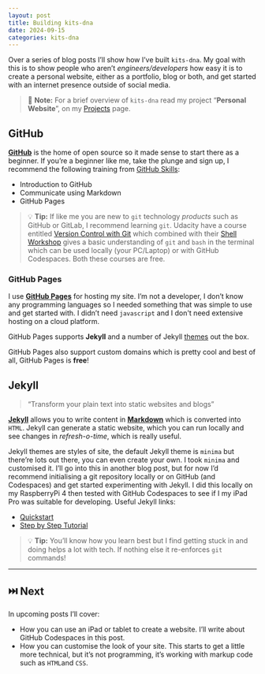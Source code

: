 ```yaml
---
layout: post
title: Building kits-dna
date: 2024-09-15
categories: kits-dna
---
```


Over a series of blog posts I’ll show how I’ve built `kits-dna`. My goal with this is to show people who aren’t *engineers/developers* how easy it is to create a personal website, either as a portfolio, blog or both, and get started with an internet presence outside of social media.

> :memo: **Note:** For a brief overview of `kits-dna` read my project “**Personal Website**”, on my [Projects](/projects/) page.

## GitHub

[**GitHub**](https://github.com/) is the home of open source so it made sense to start there as a beginner. If you’re a beginner like me, take the plunge and sign up, I recommend the following training from [GitHub Skills](https://github.com/skills):

- Introduction to GitHub
- Communicate using Markdown
- GitHub Pages

> :bulb: **Tip:** If like me you are new to `git` technology *products* such as GitHub or GitLab, I recommend learning `git`. Udacity have a course entitled [Version Control with Git](https://www.udacity.com/course/version-control-with-git--ud123) which combined with their [Shell Workshop](https://www.udacity.com/course/shell-workshop--ud206) gives a basic understanding of `git` and `bash` in the terminal which can be used locally (your PC/Laptop) or with GitHub Codespaces. Both these courses are free.

### GitHub Pages

I use [**GitHub Pages**]([https://pages.github.com](https://pages.github.com/)) for hosting my site. I’m not a developer, I don’t know any programming languages so I needed something that was simple to use and get started with. I didn’t need `javascript` and I don't need extensive hosting on a cloud platform.

GitHub Pages supports **Jekyll** and a number of Jekyll [themes](https://pages.github.com/themes/) out the box.

GitHub Pages also support custom domains which is pretty cool and best of all, GitHub Pages is **free**!

## Jekyll

> “Transform your plain text into static websites and blogs”

[**Jekyll**](https://jekyllrb.com/) allows you to write content in [**Markdown**](https://daringfireball.net/projects/markdown/) which is converted into `HTML`. Jekyll can generate a static website, which you can run locally and see changes in *refresh-o-time*, which is really useful.

Jekyll themes are styles of site, the default Jekyll theme is `minima` but there’re lots out there, you can even create your own. I took `minima` and customised it. I’ll go into this in another blog post, but for now I’d recommend initialising a git repository locally or on GitHub (and Codespaces) and get started experimenting with Jekyll. I did this locally on my RaspberryPi 4 then tested with GitHub Codespaces to see if I my iPad Pro was suitable for developing. Useful Jekyll links:

- [Quickstart](https://jekyllrb.com/docs/)
- [Step by Step Tutorial](https://jekyllrb.com/docs/step-by-step/01-setup/)

> :bulb: **Tip:** You’ll know how you learn best but I find getting stuck in and doing helps a lot with tech. If nothing else it re-enforces `git` commands!

---

## :next_track_button: Next

In upcoming posts I’ll cover:

- How you can use an iPad or tablet to create a website. I’ll write about GitHub Codespaces in this post.
- How you can customise the look of your site. This starts to get a little more technical, but it’s not programming, it’s working with markup code such as `HTML`and `CSS`.
